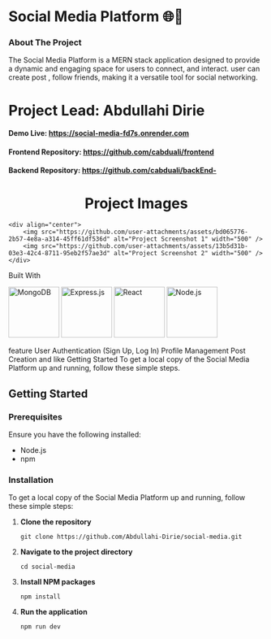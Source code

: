 <h1>Social Media Platform 🌐🚀</h1>

<h3>About The Project</h3>
The Social Media Platform is a MERN stack application designed to provide a dynamic and engaging space for users to connect,  and interact. 
user can create post , follow friends,  making it a versatile tool for social networking.

 <h1>Project Lead: Abdullahi Dirie</h1>
    <h4>Demo Live: <a href="https://social-media-fd7s.onrender.com" target="_blank">https://social-media-fd7s.onrender.com</a></h4>
    <h4>Frontend Repository: <a href="https://github.com/cabduali/frontend" target="_blank">https://github.com/cabduali/frontend</a></h4>
    <h4>Backend Repository: <a href="https://github.com/cabduali/backEnd-" target="_blank">https://github.com/cabduali/backEnd-</a></h4>


<h1 align="center">Project Images</h1>
    
    <div align="center">
        <img src="https://github.com/user-attachments/assets/bd065776-2b57-4e8a-a314-45ff61df536d" alt="Project Screenshot 1" width="500" />
        <img src="https://github.com/user-attachments/assets/13b5d31b-03e3-42c4-8711-95eb2f57ae3d" alt="Project Screenshot 2" width="500" />
    </div>

Built With
<p float="left">
  <img src="https://github.com/user-attachments/assets/593505a2-c89c-4ca6-9a08-bac972c1e4e3" alt="MongoDB" width="100" />
  <img src="https://github.com/user-attachments/assets/9258e0c1-dde0-4973-9fec-df256c330ac1" alt="Express.js" width="100" />
  <img src="https://github.com/user-attachments/assets/4ce8edfc-0f81-4563-8465-e93738c95e2f" alt="React" width="100" />
  <img src="https://github.com/user-attachments/assets/867df9ad-5fbf-4ca7-807e-174adbe00247" alt="Node.js" width="100" />
</p>
feature
 User Authentication (Sign Up, Log In)
 Profile Management
 Post Creation and like
Getting Started
To get a local copy of the Social Media Platform up and running, follow these simple steps.

<h2>Getting Started</h2>

<h3>Prerequisites</h3>
<p>Ensure you have the following installed:</p>
<ul>
  <li>Node.js</li>
  <li>npm</li>
</ul>

<h3>Installation</h3>
<p>To get a local copy of the Social Media Platform up and running, follow these simple steps:</p>
<ol>
  <li>
    <p><strong>Clone the repository</strong></p>
    <pre><code>git clone https://github.com/Abdullahi-Dirie/social-media.git</code></pre>
  </li>
  <li>
    <p><strong>Navigate to the project directory</strong></p>
    <pre><code>cd social-media</code></pre>
  </li>
  <li>
    <p><strong>Install NPM packages</strong></p>
    <pre><code>npm install</code></pre>
  </li>
  <li>
    <p><strong>Run the application</strong></p>
    <pre><code>npm run dev</code></pre>
  </li>
</ol>




